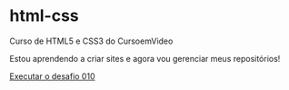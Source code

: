 # html-css
 Curso de HTML5 e CSS3 do CursoemVideo

 Estou aprendendo a criar sites e agora vou gerenciar meus repositórios!

<a href="https://luizbearzi.github.io/html-css/desafios/desafio010/desafio010.html">Executar o desafio 010</a>